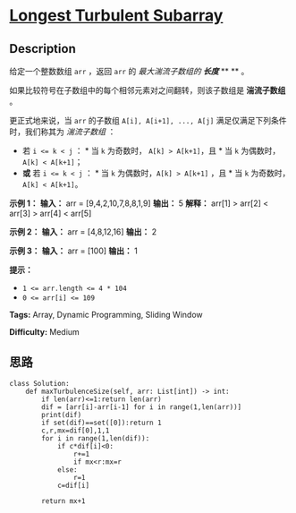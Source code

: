 # [Longest Turbulent Subarray][title]

## Description

给定一个整数数组 `arr` ，返回 `arr` 的  _最大湍流子数组的 **长度**_ ** ** 。

如果比较符号在子数组中的每个相邻元素对之间翻转，则该子数组是  **湍流子数组**  。

更正式地来说，当 `arr` 的子数组 `A[i], A[i+1], ..., A[j]` 满足仅满足下列条件时，我们称其为 _湍流子数组_ ：

  * 若 `i <= k < j` ：     * 当 `k` 为奇数时， `A[k] > A[k+1]`，且    * 当 `k` 为偶数时，`A[k] < A[k+1]`；
  * **或** 若 `i <= k < j` ：     * 当 `k` 为偶数时，`A[k] > A[k+1]` ，且    * 当 `k` 为奇数时， `A[k] < A[k+1]`。



**示例 1：**
            **输入：** arr = [9,4,2,10,7,8,8,1,9]    **输出：** 5    **解释：** arr[1] > arr[2] < arr[3] > arr[4] < arr[5]

**示例 2：**
            **输入：** arr = [4,8,12,16]    **输出：** 2    

**示例 3：**
            **输入：** arr = [100]    **输出：** 1    



**提示：**

  * `1 <= arr.length <= 4 * 104`
  * `0 <= arr[i] <= 109`


**Tags:** Array, Dynamic Programming, Sliding Window

**Difficulty:** Medium

## 思路

``` python3
class Solution:
    def maxTurbulenceSize(self, arr: List[int]) -> int:
        if len(arr)<=1:return len(arr)
        dif = [arr[i]-arr[i-1] for i in range(1,len(arr))]
        print(dif)
        if set(dif)==set([0]):return 1
        c,r,mx=dif[0],1,1
        for i in range(1,len(dif)):
            if c*dif[i]<0: 
                r+=1
                if mx<r:mx=r
            else:
                r=1
            c=dif[i]
            
        return mx+1


```

[title]: https://leetcode-cn.com/problems/longest-turbulent-subarray
